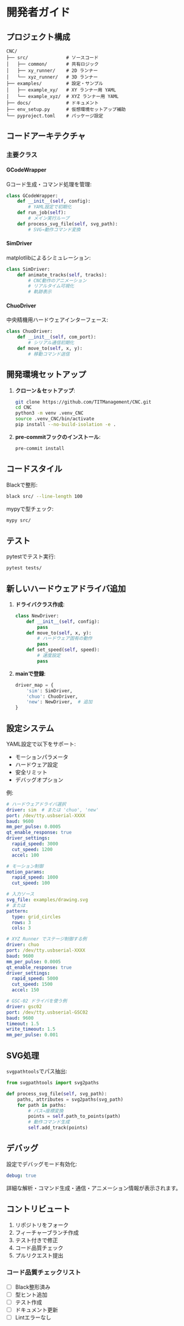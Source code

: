# 開発者ガイド

## プロジェクト構成

```
CNC/
├── src/              # ソースコード
│   ├── common/       # 共有ロジック
│   ├── xy_runner/    # 2D ランナー
│   └── xyz_runner/   # 3D ランナー
├── examples/         # 設定・サンプル
│   ├── example_xy/   # XY ランナー用 YAML
│   └── example_xyz/  # XYZ ランナー用 YAML
├── docs/             # ドキュメント
├── env_setup.py      # 仮想環境セットアップ補助
└── pyproject.toml    # パッケージ設定
```

## コードアーキテクチャ

### 主要クラス

#### GCodeWrapper
Gコード生成・コマンド処理を管理:
```python
class GCodeWrapper:
    def __init__(self, config):
        # YAML設定で初期化
    def run_job(self):
        # メイン実行ループ
    def process_svg_file(self, svg_path):
        # SVG→動作コマンド変換
```

#### SimDriver
matplotlibによるシミュレーション:
```python
class SimDriver:
    def animate_tracks(self, tracks):
        # CNC動作のアニメーション
        # リアルタイム可視化
        # 軌跡表示
```

#### ChuoDriver
中央精機用ハードウェアインターフェース:
```python
class ChuoDriver:
    def __init__(self, com_port):
        # シリアル通信初期化
    def move_to(self, x, y):
        # 移動コマンド送信
```

## 開発環境セットアップ

1. **クローン＆セットアップ**:
   ```bash
   git clone https://github.com/TITManagement/CNC.git
   cd CNC
   python3 -m venv .venv_CNC
   source .venv_CNC/bin/activate
   pip install --no-build-isolation -e .
   ```

2. **pre-commitフックのインストール**:
   ```bash
   pre-commit install
   ```

## コードスタイル

Blackで整形:
```bash
black src/ --line-length 100
```

mypyで型チェック:
```bash
mypy src/
```

## テスト

pytestでテスト実行:
```bash
pytest tests/
```

## 新しいハードウェアドライバ追加

1. **ドライバクラス作成**:
   ```python
   class NewDriver:
       def __init__(self, config):
           pass
       def move_to(self, x, y):
           # ハードウェア固有の動作
           pass
       def set_speed(self, speed):
           # 速度設定
           pass
   ```

2. **mainで登録**:
   ```python
   driver_map = {
       'sim': SimDriver,
       'chuo': ChuoDriver,
       'new': NewDriver,  # 追加
   }
   ```

## 設定システム

YAML設定で以下をサポート:
- モーションパラメータ
- ハードウェア設定
- 安全リミット
- デバッグオプション

例:
```yaml
# ハードウェアドライバ選択
driver: sim  # または 'chuo', 'new'
port: /dev/tty.usbserial-XXXX
baud: 9600
mm_per_pulse: 0.0005
qt_enable_response: true
driver_settings:
  rapid_speed: 3000
  cut_speed: 1200
  accel: 100

# モーション制御
motion_params:
  rapid_speed: 1000
  cut_speed: 100

# 入力ソース
svg_file: examples/drawing.svg
# または
pattern:
  type: grid_circles
  rows: 3
  cols: 3

# XYZ Runner でステージ制御する例
driver: chuo
port: /dev/tty.usbserial-XXXX
baud: 9600
mm_per_pulse: 0.0005
qt_enable_response: true
driver_settings:
  rapid_speed: 5000
  cut_speed: 1500
  accel: 150

# GSC-02 ドライバを使う例
driver: gsc02
port: /dev/tty.usbserial-GSC02
baud: 9600
timeout: 1.5
write_timeout: 1.5
mm_per_pulse: 0.001
```

## SVG処理

`svgpathtools`でパス抽出:

```python
from svgpathtools import svg2paths

def process_svg_file(self, svg_path):
    paths, attributes = svg2paths(svg_path)
    for path in paths:
        # パス→座標変換
        points = self.path_to_points(path)
        # 動作コマンド生成
        self.add_track(points)
```

## デバッグ

設定でデバッグモード有効化:
```yaml
debug: true
```

詳細な解析・コマンド生成・通信・アニメーション情報が表示されます。

## コントリビュート

1. リポジトリをフォーク
2. フィーチャーブランチ作成
3. テスト付きで修正
4. コード品質チェック
5. プルリクエスト提出

### コード品質チェックリスト
- [ ] Black整形済み
- [ ] 型ヒント追加
- [ ] テスト作成
- [ ] ドキュメント更新
- [ ] Lintエラーなし
